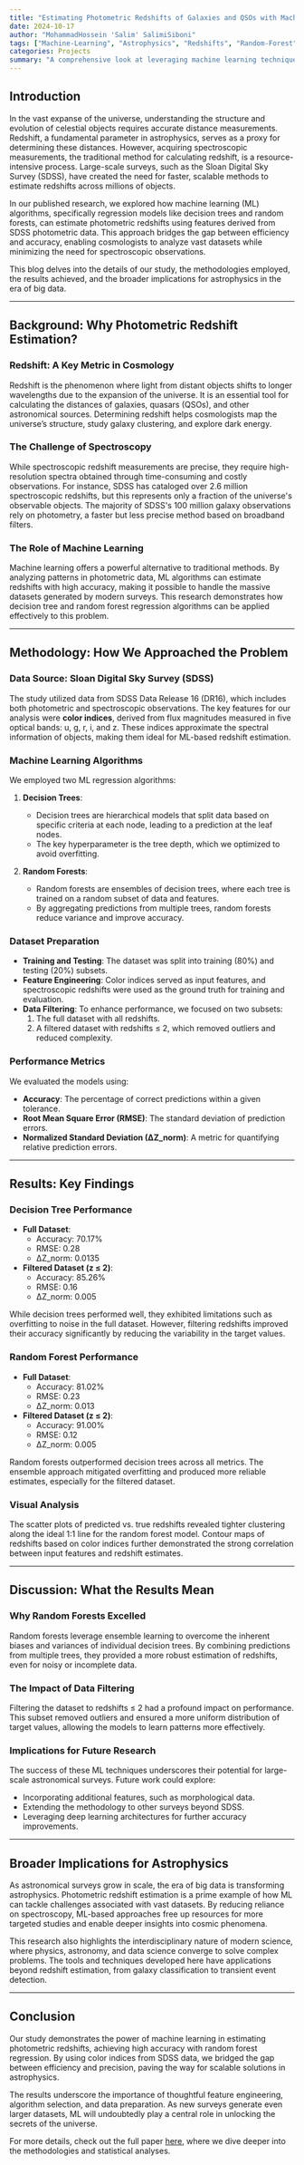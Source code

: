 ```yaml
---
title: "Estimating Photometric Redshifts of Galaxies and QSOs with Machine Learning"
date: 2024-10-17
author: "MohammadHossein 'Salim' SalimiSiboni"
tags: ["Machine-Learning", "Astrophysics", "Redshifts", "Random-Forest", "Decision-Tree", "python"]
categories: Projects
summary: "A comprehensive look at leveraging machine learning techniques to estimate photometric redshifts using Sloan Digital Sky Survey (SDSS) data. This post explores methodologies, results, and implications for modern cosmology."
---
```


## Introduction

In the vast expanse of the universe, understanding the structure and evolution of celestial objects requires accurate distance measurements. Redshift, a fundamental parameter in astrophysics, serves as a proxy for determining these distances. However, acquiring spectroscopic measurements, the traditional method for calculating redshift, is a resource-intensive process. Large-scale surveys, such as the Sloan Digital Sky Survey (SDSS), have created the need for faster, scalable methods to estimate redshifts across millions of objects. 

In our published research, we explored how machine learning (ML) algorithms, specifically regression models like decision trees and random forests, can estimate photometric redshifts using features derived from SDSS photometric data. This approach bridges the gap between efficiency and accuracy, enabling cosmologists to analyze vast datasets while minimizing the need for spectroscopic observations.

This blog delves into the details of our study, the methodologies employed, the results achieved, and the broader implications for astrophysics in the era of big data.

---

## Background: Why Photometric Redshift Estimation?

### Redshift: A Key Metric in Cosmology

Redshift is the phenomenon where light from distant objects shifts to longer wavelengths due to the expansion of the universe. It is an essential tool for calculating the distances of galaxies, quasars (QSOs), and other astronomical sources. Determining redshift helps cosmologists map the universe’s structure, study galaxy clustering, and explore dark energy.

### The Challenge of Spectroscopy

While spectroscopic redshift measurements are precise, they require high-resolution spectra obtained through time-consuming and costly observations. For instance, SDSS has cataloged over 2.6 million spectroscopic redshifts, but this represents only a fraction of the universe's observable objects. The majority of SDSS's 100 million galaxy observations rely on photometry, a faster but less precise method based on broadband filters.

### The Role of Machine Learning

Machine learning offers a powerful alternative to traditional methods. By analyzing patterns in photometric data, ML algorithms can estimate redshifts with high accuracy, making it possible to handle the massive datasets generated by modern surveys. This research demonstrates how decision tree and random forest regression algorithms can be applied effectively to this problem.

---

## Methodology: How We Approached the Problem

### Data Source: Sloan Digital Sky Survey (SDSS)

The study utilized data from SDSS Data Release 16 (DR16), which includes both photometric and spectroscopic observations. The key features for our analysis were **color indices**, derived from flux magnitudes measured in five optical bands: u, g, r, i, and z. These indices approximate the spectral information of objects, making them ideal for ML-based redshift estimation.

### Machine Learning Algorithms

We employed two ML regression algorithms:

1. **Decision Trees**:
   - Decision trees are hierarchical models that split data based on specific criteria at each node, leading to a prediction at the leaf nodes.
   - The key hyperparameter is the tree depth, which we optimized to avoid overfitting.

2. **Random Forests**:
   - Random forests are ensembles of decision trees, where each tree is trained on a random subset of data and features.
   - By aggregating predictions from multiple trees, random forests reduce variance and improve accuracy.

### Dataset Preparation

- **Training and Testing**: The dataset was split into training (80%) and testing (20%) subsets.
- **Feature Engineering**: Color indices served as input features, and spectroscopic redshifts were used as the ground truth for training and evaluation.
- **Data Filtering**: To enhance performance, we focused on two subsets:
  1. The full dataset with all redshifts.
  2. A filtered dataset with redshifts ≤ 2, which removed outliers and reduced complexity.

### Performance Metrics

We evaluated the models using:
- **Accuracy**: The percentage of correct predictions within a given tolerance.
- **Root Mean Square Error (RMSE)**: The standard deviation of prediction errors.
- **Normalized Standard Deviation (∆Z_norm)**: A metric for quantifying relative prediction errors.

---

## Results: Key Findings

### Decision Tree Performance

- **Full Dataset**:
  - Accuracy: 70.17%
  - RMSE: 0.28
  - ∆Z_norm: 0.0135
- **Filtered Dataset (z ≤ 2)**:
  - Accuracy: 85.26%
  - RMSE: 0.16
  - ∆Z_norm: 0.005

While decision trees performed well, they exhibited limitations such as overfitting to noise in the full dataset. However, filtering redshifts improved their accuracy significantly by reducing the variability in the target values.

### Random Forest Performance

- **Full Dataset**:
  - Accuracy: 81.02%
  - RMSE: 0.23
  - ∆Z_norm: 0.013
- **Filtered Dataset (z ≤ 2)**:
  - Accuracy: 91.00%
  - RMSE: 0.12
  - ∆Z_norm: 0.005

Random forests outperformed decision trees across all metrics. The ensemble approach mitigated overfitting and produced more reliable estimates, especially for the filtered dataset.

### Visual Analysis

The scatter plots of predicted vs. true redshifts revealed tighter clustering along the ideal 1:1 line for the random forest model. Contour maps of redshifts based on color indices further demonstrated the strong correlation between input features and redshift estimates.

---

## Discussion: What the Results Mean

### Why Random Forests Excelled

Random forests leverage ensemble learning to overcome the inherent biases and variances of individual decision trees. By combining predictions from multiple trees, they provided a more robust estimation of redshifts, even for noisy or incomplete data.

### The Impact of Data Filtering

Filtering the dataset to redshifts ≤ 2 had a profound impact on performance. This subset removed outliers and ensured a more uniform distribution of target values, allowing the models to learn patterns more effectively.

### Implications for Future Research

The success of these ML techniques underscores their potential for large-scale astronomical surveys. Future work could explore:
- Incorporating additional features, such as morphological data.
- Extending the methodology to other surveys beyond SDSS.
- Leveraging deep learning architectures for further accuracy improvements.

---

## Broader Implications for Astrophysics

As astronomical surveys grow in scale, the era of big data is transforming astrophysics. Photometric redshift estimation is a prime example of how ML can tackle challenges associated with vast datasets. By reducing reliance on spectroscopy, ML-based approaches free up resources for more targeted studies and enable deeper insights into cosmic phenomena.

This research also highlights the interdisciplinary nature of modern science, where physics, astronomy, and data science converge to solve complex problems. The tools and techniques developed here have applications beyond redshift estimation, from galaxy classification to transient event detection.

---

## Conclusion

Our study demonstrates the power of machine learning in estimating photometric redshifts, achieving high accuracy with random forest regression. By using color indices from SDSS data, we bridged the gap between efficiency and precision, paving the way for scalable solutions in astrophysics.

The results underscore the importance of thoughtful feature engineering, algorithm selection, and data preparation. As new surveys generate even larger datasets, ML will undoubtedly play a central role in unlocking the secrets of the universe.

For more details, check out the full paper [here](https://www.worldscientific.com/doi/pdf/10.1142/9789811269776_0027), where we dive deeper into the methodologies and statistical analyses.